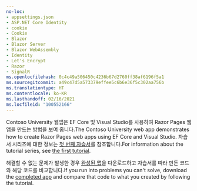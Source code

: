 ```yaml
---
no-loc:
- appsettings.json
- ASP.NET Core Identity
- cookie
- Cookie
- Blazor
- Blazor Server
- Blazor WebAssembly
- Identity
- Let's Encrypt
- Razor
- SignalR
ms.openlocfilehash: 0c4c49a506450c4236b67d2760ff38af6196f5a1
ms.sourcegitcommit: a49c47d5a573379effee5c6b6e36f5c302aa756b
ms.translationtype: HT
ms.contentlocale: ko-KR
ms.lasthandoff: 02/16/2021
ms.locfileid: "100552166"
---
```

<span data-ttu-id="4be43-101">Contoso University 웹앱은 EF Core 및 Visual Studio를 사용하여 Razor Pages 웹앱을 만드는 방법을 보여 줍니다.</span><span class="sxs-lookup"><span data-stu-id="4be43-101">The Contoso University web app demonstrates how to create Razor Pages web apps using EF Core and Visual Studio.</span></span> <span data-ttu-id="4be43-102">자습서 시리즈에 대한 정보는 [첫 번째 자습서](xref:data/ef-rp/intro)를 참조합니다.</span><span class="sxs-lookup"><span data-stu-id="4be43-102">For information about the tutorial series, see [the first tutorial](xref:data/ef-rp/intro).</span></span>

<span data-ttu-id="4be43-103">해결할 수 없는 문제가 발생한 경우 [완성된 앱](https://github.com/dotnet/AspNetCore.Docs/tree/master/aspnetcore/data/ef-rp/intro/samples)을 다운로드하고 자습서를 따라 만든 코드와 해당 코드를 비교합니다.</span><span class="sxs-lookup"><span data-stu-id="4be43-103">If you run into problems you can't solve, download the [completed app](https://github.com/dotnet/AspNetCore.Docs/tree/master/aspnetcore/data/ef-rp/intro/samples) and compare that code to what you created by following the tutorial.</span></span>
